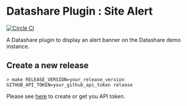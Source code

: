 # Datashare Plugin : Site Alert

[![Circle CI](https://circleci.com/gh/ICIJ/datashare-plugin-site-alert.png?style=shield&circle-token=bb83a70d5a43a31c6fd38d797f015b9419c15ffe)](https://circleci.com/gh/ICIJ/datashare-plugin-site-alert)

 A Datashare plugin to display an alert banner on the Datashare demo instance.

## Create a new release
`> make RELEASE_VERSION=your_release_version GITHUB_API_TOKEN=your_github_api_token release`

Please see [here](https://docs.github.com/en/github/authenticating-to-github/creating-a-personal-access-token) to create or get you API token.
